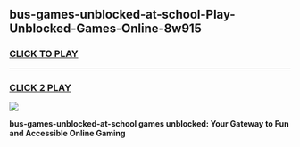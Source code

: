 
## bus-games-unblocked-at-school-Play-Unblocked-Games-Online-8w915
<h3>
<a href="https://premium76.site?title=bus-games-unblocked-at-school&ref=25A">CLICK TO PLAY</a></h3>
<hr>

<h3>
<a href="https://premium76.site?title=bus-games-unblocked-at-school&ref=25A">CLICK 2 PLAY</a>
  
</h3>

<a href="https://premium76.site?title=bus-games-unblocked-at-school&ref=25A"><img src="https://clearcache.store/games.png"></a>


**bus-games-unblocked-at-school games unblocked: Your Gateway to Fun and Accessible Online Gaming**
